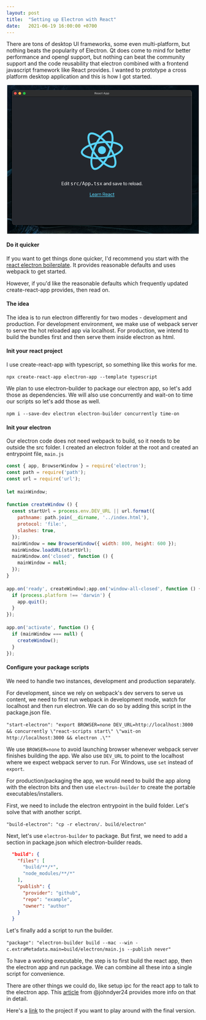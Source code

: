 ```yaml
---
layout: post
title:  "Setting up Electron with React"
date:   2021-06-19 16:00:00 +0700
---
```


There are tons of desktop UI frameworks, some even multi-platform, but nothing beats the popularity of Electron. Qt does come to mind for better performance and opengl support, but nothing can beat the community support and the code reusability that electron combined with a frontend javascript framework like React provides. I wanted to prototype a cross platform desktop application and this is how I got started. 

<img src="/assets/electron-react.png" alt="Electron React" style="width:500px; display:block; margin:0 auto;" />

#### Do it quicker

If you want to get things done quicker, I'd recommend you start with the [react electron boilerplate](https://github.com/electron-react-boilerplate/electron-react-boilerplate). It provides reasonable defaults and uses webpack to get started. 

However, if you'd like the reasonable defaults which frequently updated create-react-app provides, then read on. 

#### The idea

The idea is to run electron differently for two modes - development and production. For development environment, we make use of webpack server to serve the hot reloaded app via localhost. For production, we intend to build the bundles first and then serve them inside electron as html.  

#### Init your react project

I use create-react-app with typescript, so something like this works for me. 

`npx create-react-app electron-app --template typescript`

We plan to use electron-builder to package our electron app, so let's add those as dependencies. We will also use concurrently and wait-on to time our scripts so let's add those as well. 

`npm i --save-dev electron electron-builder concurrently time-on` 

#### Init your electron 

Our electron code does not need webpack to build, so it needs to be outside the src folder. I created an electron folder at the root and created an entrypoint file, `main.js`

```javascript
const { app, BrowserWindow } = require('electron');
const path = require('path');
const url = require('url');

let mainWindow;

function createWindow () {
  const startUrl = process.env.DEV_URL || url.format({
    pathname: path.join(__dirname, '../index.html'),
    protocol: 'file:',
    slashes: true,
  });
  mainWindow = new BrowserWindow({ width: 800, height: 600 });
  mainWindow.loadURL(startUrl);
  mainWindow.on('closed', function () {
    mainWindow = null;
  });
}

app.on('ready', createWindow);app.on('window-all-closed', function () {
  if (process.platform !== 'darwin') {
    app.quit();
  }
});

app.on('activate', function () {
  if (mainWindow === null) {
    createWindow();
  }
});
```

#### Configure your package scripts

We need to handle two instances, development and production separately. 

For development, since we rely on webpack's dev servers to serve us content, we need to first run webpack in development mode, watch for localhost and then run electron. We can do so by adding this script in the package.json file. 

`"start-electron": "export BROWSER=none DEV_URL=http://localhost:3000 && concurrently \"react-scripts start\" \"wait-on http://localhost:3000 && electron .\""`

We use `BROWSER=none` to avoid launching browser whenever webpack server finishes building the app. We also use `DEV_URL` to point to the localhost where we expect webpack server to run. For Windows, use `set` instead of `export`.

For production/packaging the app, we would need to build the app along with the electron bits and then use `electron-builder` to create the portable executables/installers. 

First, we need to include the electron entrypoint in the build folder. Let's solve that with another script. 

`"build-electron": "cp -r electron/. build/electron"`

Next, let's use `electron-builder` to package. But first, we need to add a section in package.json which electron-builder reads. 

```json
  "build": {
    "files": [
      "build/**/*",
      "node_modules/**/*"
    ],
    "publish": {
      "provider": "github",
      "repo": "example",
      "owner": "author"
    }
  }
```

Let's finally add a script to run the builder. 

`"package": "electron-builder build --mac --win -c.extraMetadata.main=build/electron/main.js --publish never"`

To have a working executable, the step is to first build the react app, then the electron app and run package. We can combine all these into a single script for convenience.  

There are other things we could do, like setup ipc for the react app to talk to the electron app. This [article](https://medium.com/@johndyer24/building-a-production-electron-create-react-app-application-with-shared-code-using-electron-builder-c1f70f0e2649) from @johndyer24 provides more info on that in detail. 

Here's a [link](https://github.com/abhilashr1/Electron-CRA-Boilerplate) to the project if you want to play around with the final version. 